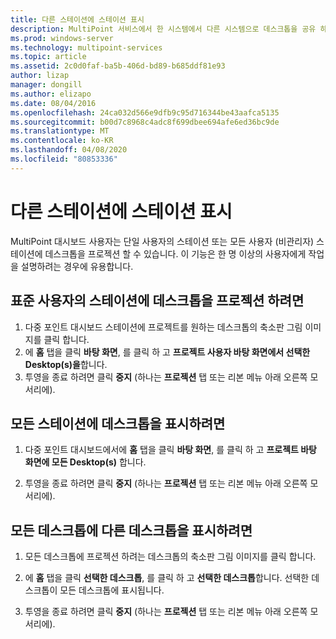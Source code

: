 ```yaml
---
title: 다른 스테이션에 스테이션 표시
description: MultiPoint 서비스에서 한 시스템에서 다른 시스템으로 데스크톱을 공유 하는 방법을 알아봅니다.
ms.prod: windows-server
ms.technology: multipoint-services
ms.topic: article
ms.assetid: 2c0d0faf-ba5b-406d-bd89-b685ddf81e93
author: lizap
manager: dongill
ms.author: elizapo
ms.date: 08/04/2016
ms.openlocfilehash: 24ca032d566e9dfb9c95d716344be43aafca5135
ms.sourcegitcommit: b00d7c8968c4adc8f699dbee694afe6ed36bc9de
ms.translationtype: MT
ms.contentlocale: ko-KR
ms.lasthandoff: 04/08/2020
ms.locfileid: "80853336"
---
```

# <a name="project-a-station-to-other-stations"></a>다른 스테이션에 스테이션 표시
MultiPoint 대시보드 사용자는 단일 사용자의 스테이션 또는 모든 사용자 (비관리자) 스테이션에 데스크톱을 프로젝션 할 수 있습니다. 이 기능은 한 명 이상의 사용자에게 작업을 설명하려는 경우에 유용합니다.  
  
## <a name="to-project-your-desktop-to-a-standard-users-station"></a>표준 사용자의 스테이션에 데스크톱을 프로젝션 하려면  
  
1.  다중 포인트 대시보드 스테이션에 프로젝트를 원하는 데스크톱의 축소판 그림 이미지를 클릭 합니다.  
2.  에 **홈** 탭을 클릭 **바탕 화면**, 를 클릭 하 고 **프로젝트 사용자 바탕 화면에서 선택한 Desktop(s)을**합니다.  
3.  투영을 종료 하려면 클릭 **중지** (하나는 **프로젝션** 탭 또는 리본 메뉴 아래 오른쪽 모서리에).  
  
## <a name="to-project-your-desktop-to-all-stations"></a>모든 스테이션에 데스크톱을 표시하려면  
  
1.  다중 포인트 대시보드에서에 **홈** 탭을 클릭 **바탕 화면**, 를 클릭 하 고 **프로젝트 바탕 화면에 모든 Desktop(s)** 합니다.  
  
2.  투영을 종료 하려면 클릭 **중지** (하나는 **프로젝션** 탭 또는 리본 메뉴 아래 오른쪽 모서리에).  
  
## <a name="to-project-a-different-desktop-to-all-desktops"></a>모든 데스크톱에 다른 데스크톱을 표시하려면  
  
1.  모든 데스크톱에 프로젝션 하려는 데스크톱의 축소판 그림 이미지를 클릭 합니다.  
  
2.  에 **홈** 탭을 클릭 **선택한 데스크톱**, 를 클릭 하 고 **선택한 데스크톱**합니다. 선택한 데스크톱이 모든 데스크톱에 표시됩니다.  
  
3.  투영을 종료 하려면 클릭 **중지** (하나는 **프로젝션** 탭 또는 리본 메뉴 아래 오른쪽 모서리에).  